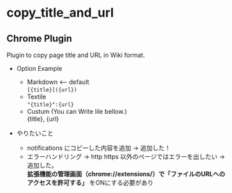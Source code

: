 # copy_title_and_url

## Chrome Plugin
Plugin to copy page title and URL in Wiki format.

* Option Example
  * Markdown <-- default  
  ```[{title}]({url})```
  * Textile  
  ```"{title}":{url}```
  * Custum (You can Write lile bellow.)  
   {title}, {url}

* やりたいこと
  * notifications にコピーした内容を追加 -> 追加した！
  * エラーハンドリング → http https 以外のページではエラーを出したい -> 追加した。  
  **拡張機能の管理画面（chrome://extensions/）で「ファイルのURLへのアクセスを許可する」** をONにする必要があり

